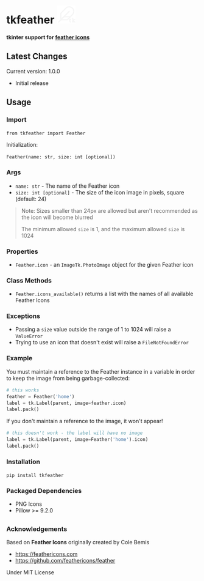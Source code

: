 # tkfeather <img src="tkfeather-white.svg" width=48>

#### tkinter support for [feather icons](https://feathericons.com)

## Latest Changes
Current version: 1.0.0

- Initial release

## Usage

### Import

`from tkfeather import Feather`

Initialization:

`Feather(name: str, size: int [optional])`

### Args
- `name: str` - The name of the Feather icon
- `size: int [optional]` - The size of the icon image in pixels, square
(default: 24)

> Note: Sizes smaller than 24px are allowed but aren't recommended as the
icon will become blurred
>
> The minimum allowed `size` is 1, and the maximum allowed `size` is 1024

### Properties
- `Feather.icon` - an `ImageTk.PhotoImage` object for the given Feather
icon

### Class Methods
- `Feather.icons_available()` returns a list with the names of all
available Feather Icons

### Exceptions
- Passing a `size` value  outside the range of 1 to 1024 will raise a
`ValueError`
- Trying to use an icon that doesn't exist will raise a `FileNotFoundError`

### Example
You must maintain a reference to the Feather instance in a variable in
order to keep the image from being garbage-collected:

```python
# this works
feather = Feather('home')
label = tk.Label(parent, image=feather.icon)
label.pack()
```

If you don't maintain a reference to the image, it won't appear!

```python
# this doesn't work - the label will have no image
label = tk.Label(parent, image=Feather('home').icon)
label.pack()
```

### Installation

`pip install tkfeather`

### Packaged Dependencies

- PNG Icons
- Pillow >= 9.2.0

##

### Acknowledgements

Based on **Feather Icons** originally created by Cole Bemis

- https://feathericons.com
- https://github.com/feathericons/feather

Under MIT License
